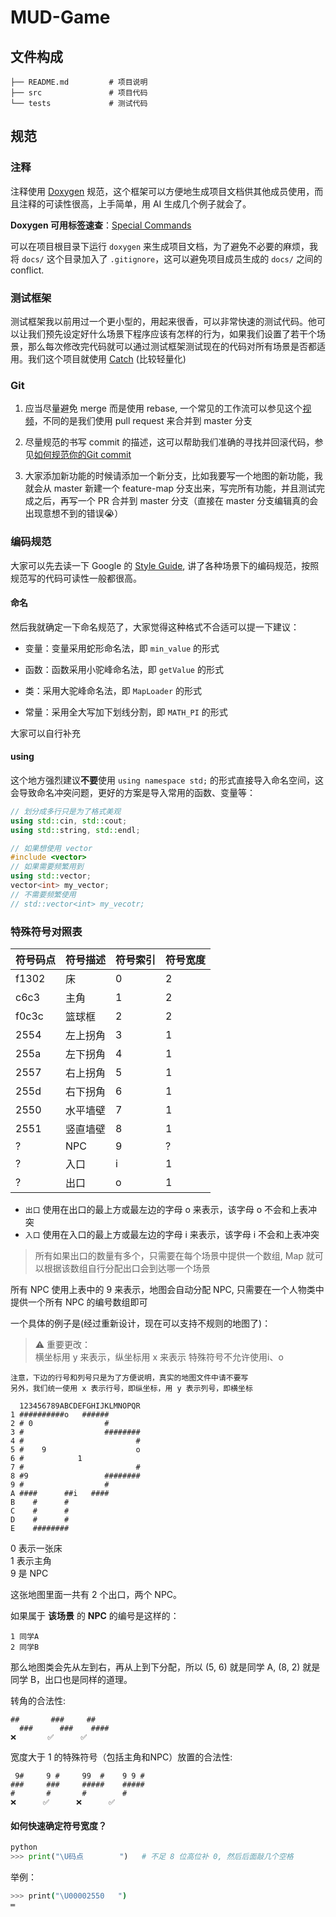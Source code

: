 # MUD-Game

## 文件构成

``` . ├── CMakelists.txt    # 制定编译文件
├── README.md         # 项目说明
├── src               # 项目代码
└── tests             # 测试代码
```

## 规范

### 注释

注释使用 [Doxygen](https://doxygen.nl/manual/) 规范，这个框架可以方便地生成项目文档供其他成员使用，而且注释的可读性很高，上手简单，用 AI 生成几个例子就会了。

**Doxygen 可用标签速查**：[Special Commands](https://www.doxygen.nl/manual/commands.html)

可以在项目根目录下运行 `doxygen` 来生成项目文档，为了避免不必要的麻烦，我将 `docs/` 这个目录加入了 `.gitignore`，这可以避免项目成员生成的 `docs/` 之间的 conflict.

### 测试框架

测试框架我以前用过一个更小型的，用起来很香，可以非常快速的测试代码。他可以让我们预先设定好什么场景下程序应该有怎样的行为，如果我们设置了若干个场景，那么每次修改完代码就可以通过测试框架测试现在的代码对所有场景是否都适用。我们这个项目就使用 [Catch](https://github.com/catchorg/Catch2/blob/v2.x/docs/tutorial.md#top) (比较轻量化)

### Git

1. 应当尽量避免 merge 而是使用 rebase, 一个常见的工作流可以参见这个[视频](bilibili.com/video/BV19e4y1q7JJ/?spm_id_from=333.337.search-card.all.click)，不同的是我们使用 pull request 来合并到 master 分支

2. 尽量规范的书写 commit 的描述，这可以帮助我们准确的寻找并回滚代码，参见[如何规范你的Git commit](https://zhuanlan.zhihu.com/p/182553920)

3. 大家添加新功能的时候请添加一个新分支，比如我要写一个地图的新功能，我就会从 master 新建一个 feature-map 分支出来，写完所有功能，并且测试完成之后，再写一个 PR 合并到 master 分支（直接在 master 分支编辑真的会出现意想不到的错误😭）

### 编码规范

大家可以先去读一下 Google 的 [Style Guide](https://google.github.io/styleguide/cppguide.html), 讲了各种场景下的编码规范，按照规范写的代码可读性一般都很高。

#### 命名

然后我就确定一下命名规范了，大家觉得这种格式不合适可以提一下建议：

- 变量：变量采用蛇形命名法，即 `min_value` 的形式

- 函数：函数采用小驼峰命名法，即 `getValue` 的形式

- 类：采用大驼峰命名法，即 `MapLoader` 的形式

- 常量：采用全大写加下划线分割，即 `MATH_PI` 的形式

大家可以自行补充

#### using

这个地方强烈建议**不要**使用 `using namespace std;` 的形式直接导入命名空间，这会导致命名冲突问题，更好的方案是导入常用的函数、变量等：

```cpp
// 划分成多行只是为了格式美观
using std::cin, std::cout;
using std::string, std::endl;

// 如果想使用 vector
#include <vector>
// 如果需要频繁用到
using std::vector;
vector<int> my_vector;
// 不需要频繁使用
// std::vector<int> my_vecotr;
```
### 特殊符号对照表

 | 符号码点 | 符号描述 | 符号索引 | 符号宽度 |
 |----------|----------|----------|----------|
 | f1302    | 床       | 0        | 2        |
 | c6c3     | 主角     | 1        | 2        |
 | f0c3c    | 篮球框   | 2        | 2        |
 | 2554     | 左上拐角 | 3        | 1        |
 | 255a     | 左下拐角 | 4        | 1        |
 | 2557     | 右上拐角 | 5        | 1        |
 | 255d     | 右下拐角 | 6        | 1        |
 | 2550     | 水平墙壁 | 7        | 1        |
 | 2551     | 竖直墙壁 | 8        | 1        |
 | ?        | NPC      | 9        | ?        |
 | ?        | 入口     | i        | 1        |
 | ?        | 出口     | o        | 1        |

- `出口` 使用在出口的最上方或最左边的字母 o 来表示，该字母 o 不会和上表冲突
- `入口` 使用在入口的最上方或最左边的字母 i 来表示，该字母 i 不会和上表冲突

> 所有如果出口的数量有多个，只需要在每个场景中提供一个数组, Map 就可以根据该数组自行分配出口会到达哪一个场景

所有 NPC 使用上表中的 9 来表示，地图会自动分配 NPC, 只需要在一个人物类中提供一个所有 NPC 的编号数组即可

一个具体的例子是(经过重新设计，现在可以支持不规则的地图了)：

> ⚠️ 重要更改：  
> 横坐标用 y 来表示，纵坐标用 x 来表示
> 特殊符号不允许使用i、o

```text
注意，下边的行号和列号只是为了方便说明，真实的地图文件中请不要写  
另外，我们统一使用 x 表示行号，即纵坐标，用 y 表示列号，即横坐标

  123456789ABCDEFGHIJKLMNOPQR
1 ##########o   ######
2 # 0                #
3 #                  ########
4 #                         #
5 #    9                    o
6 #            1             
7 #                         #
8 #9                 ########
9 #                  #
A ####      ##i   ####
B    #      #
C    #      #
D    #      #
E    ########
```

0 表示一张床  
1 表示主角  
9 是 NPC  

这张地图里面一共有 2 个出口，两个 NPC。

如果属于 **该场景** 的 **NPC** 的编号是这样的：
```text
1 同学A
2 同学B
```

那么地图类会先从左到右，再从上到下分配，所以 (5, 6) 就是同学 A, (8, 2) 就是同学 B，出口也是同样的道理。

转角的合法性:

```text
##       ###     ##
  ###      ###    ####
❌       ✅      ✅
```

宽度大于 1 的特殊符号（包括主角和NPC）放置的合法性:

```text
 9#     9 #     99  #    9 9 #
###     ###     #####    #####
#       #       #        #
❌      ✅      ❌      ✅
```

#### 如何快速确定符号宽度？

```py
python
>>> print("\U码点        ")   # 不足 8 位高位补 0, 然后后面敲几个空格
```

举例：

```bash
>>> print("\U00002550   ")
═
```

